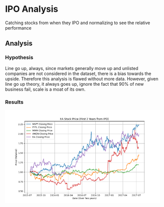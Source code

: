 # IPO Analysis

Catching stocks from when they IPO and normalizing to see the relative performance

## Analysis

### Hypothesis

Line go up, always, since markets generally move up and unlisted companies are not considered
in the dataset, there is a bias towards the upside. Therefore this analysis is flawed without more data. 
However, given line go up theory, it always goes up, ignore the fact that 90% of new business fail,
scale is a moat of its own. 

### Results

![stock_chart](./stock_price_chart.png)
